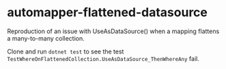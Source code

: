 # automapper-flattened-datasource
Reproduction of an issue with UseAsDataSource() when a mapping flattens a many-to-many collection. 

Clone and run `dotnet test` to see the test `TestWhereOnFlattenedCollection.UseAsDataSource_ThenWhereAny` fail.
